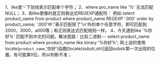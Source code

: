 1、like里‘-’下划线表示匹配单个字符；
2、where pro_name like '%' 无法匹配 NULL；
3、和like更像的是正则表达式REGEXP通配符：
     例如 select product_name from product where product_name REGEXP '.000' order by product_name;
     '.000'中'.'表示匹配除了'\n'外的单个任意字符，即可匹配到2000，3000，a000等；和正则表达式匹配规则一样。
4、今天遇到like '%你好%' 匹配不到中文的问题，解决思路：比较二进制 -- select product_name from product where product_name like binary '%你好%'; 
网上说的使用locate(`product_name`,'你好')函数[locate(substr,str)]返回substr第一次出现的位置，有可能第0位，所以判断不准；     

